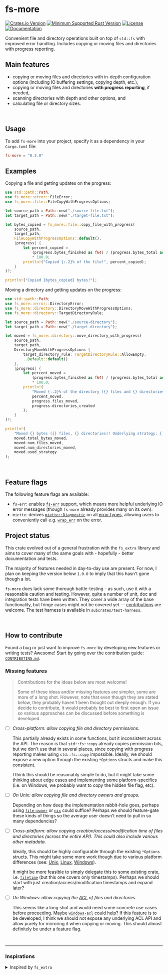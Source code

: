 fs-more
=======
[![Crates.io Version](https://img.shields.io/crates/v/fs-more?style=flat-square)](https://crates.io/crates/fs-more)
[![Minimum Supported Rust Version](https://img.shields.io/badge/MSRV-1.63.0-brightgreen?style=flat-square)](https://github.com/simongoricar/fs-more/blob/master/Cargo.toml)
[![License](https://img.shields.io/badge/license-MIT-blue?style=flat-square)](https://github.com/simongoricar/fs-more/blob/master/LICENSE)
[![Documentation](https://img.shields.io/badge/docs-on%20docs.rs-green?style=flat-square)](https://docs.rs/fs-more)



Convenient file and directory operations built on top of `std::fs` with improved error handling.
Includes copying or moving files and directories with progress reporting.

## Main features
- copying or moving files and directories with in-depth configuration options (including IO buffering settings, copying depth, etc.),
- copying or moving files and directories **with progress reporting**, if needed,
- scanning directories with depth and other options, and
- calculating file or directory sizes.



<br>


## Usage
To add `fs-more` into your project, specify it as a dependency in your `Cargo.toml` file:
```toml
fs-more = "0.3.0"
```


## Examples
Copying a file and getting updates on the progress:

```rust
use std::path::Path;
use fs_more::error::FileError;
use fs_more::file::FileCopyWithProgressOptions;

let source_path = Path::new("./source-file.txt");
let target_path = Path::new("./target-file.txt");

let bytes_copied = fs_more::file::copy_file_with_progress(
    source_path,
    target_path,
    FileCopyWithProgressOptions::default(),
    |progress| {
        let percent_copied =
            (progress.bytes_finished as f64) / (progress.bytes_total as f64)
            * 100.0;
        println!("Copied {:.2}% of the file!", percent_copied);
    }
)?;

println!("Copied {bytes_copied} bytes!");
```

Moving a directory and getting updates on the progress:
```rust
use std::path::Path;
use fs_more::error::DirectoryError;
use fs_more::directory::DirectoryMoveWithProgressOptions;
use fs_more::directory::TargetDirectoryRule;

let source_path = Path::new("./source-directory");
let target_path = Path::new("./target-directory");

let moved = fs_more::directory::move_directory_with_progress(
    source_path,
    target_path,
    DirectoryMoveWithProgressOptions {
        target_directory_rule: TargetDirectoryRule::AllowEmpty,
        ..Default::default()
    },
    |progress| {
        let percent_moved =
            (progress.bytes_finished as f64) / (progress.bytes_total as f64)
            * 100.0;
        println!(
            "Moved {:.2}% of the directory ({} files and {} directories so far).",
            percent_moved,
            progress.files_moved,
            progress.directories_created
        );
    }
)?;

println!(
    "Moved {} bytes ({} files, {} directories)! Underlying strategy: {:?}.",
    moved.total_bytes_moved,
    moved.num_files_moved,
    moved.num_directories_moved,
    moved.used_strategy
);
```

<br>

## Feature flags
The following feature flags are available:
- `fs-err`: enables [`fs-err`](https://docs.rs/fs-err) support, which means more helpful underlying IO error messages
  (though `fs-more` already provides many on its own).
- `miette`: derives [`miette::Diagnostic`](https://docs.rs/miette/latest/miette/derive.Diagnostic.html) on all 
  [error types](https://docs.rs/fs-more/latest/fs_more/error/index.html), 
  allowing users to conveniently call e.g. [`wrap_err`](https://docs.rs/miette/latest/miette/trait.Context.html#tymethod.wrap_err) on the error.


## Project status
This crate evolved out of a general frustration with the `fs_extra` library 
and aims to cover many of the same goals with - hopefully - better documentation and tests.

The majority of features needed in day-to-day use are present.
For now, I plan on keeping the version below `1.0.0` to imply that 
this hasn't gone though a lot.

`fs-more` does lack some thorough battle-testing - as such, use it with a reasonable caution and testing.
However, quite a number of unit, doc and integration tests have been written. 
They cover a wide array of the base functionality, but fringe cases might not be covered yet — 
[contributions](https://github.com/simongoricar/fs-more/blob/master/CONTRIBUTING.md) are welcome. The test harness is available in `subcrates/test-harness`.



<br>

## How to contribute
Found a bug or just want to improve `fs-more` by developing new features or writing tests? Awesome!
Start by going over the contribution guide: [`CONTRIBUTING.md`](https://github.com/simongoricar/fs-more/blob/master/CONTRIBUTING.md).


### Missing features
> Contributions for the ideas below are most welcome!
>
> Some of these ideas and/or missing features are simpler, some are more of a long shot.
> However, note that even though they are stated below, they probably haven't been thought out deeply enough.
> If you decide to contribute, it would probably be best to first open an issue so various approaches 
> can be discussed before something is developed.

- [ ] *Cross-platform: allow copying file and directory permissions.*

  This partially already exists in some functions, but it inconsistent across the API. 
  The reason is that `std::fs::copy` already copies permission bits, but we don't use that in several places,
  since copying with progress reporting makes using `std::fs::copy` impossible. 
  Ideally, we should expose a new option through the existing `*Options` structs and make this consistent.

  I think this should be reasonably simple to do, but it might take some thinking about edge cases 
  and implementing some platform-specifics (i.e. on Windows, we probably want to copy the hidden file flag, etc).

- [ ] *On Unix: allow copying file and directory owners and groups.*
  
  Depending on how deep the implementation rabbit-hole goes,
  perhaps using [`file-owner`](https://docs.rs/file-owner/latest/file_owner/) or [`nix`](https://docs.rs/nix/latest/nix/)
  could suffice? Perhaps we should feature-gate these kinds of things so the average user doesn't need to pull in so many dependencies?

- [ ] *Cross-platform: allow copying creation/access/modification time of files and directories (across the entire API). 
  This could also include various other metadata.*
  
  Ideally, this should be highly configurable through the existing `*Options` structs.
  This might take some more work though due to various platform differences 
  (see: [Unix](https://doc.rust-lang.org/std/os/unix/fs/trait.MetadataExt.html), 
  [Linux](https://doc.rust-lang.org/std/os/linux/fs/trait.MetadataExt.html), 
  [Windows](https://doc.rust-lang.org/std/os/windows/fs/trait.MetadataExt.html)).

  It might be more feasible to simply delegate this to some existing crate, 
  i.e. [`filetime`](https://lib.rs/crates/filetime) (but this one covers only timestamps).
  Perhaps we should start with just creation/access/modification timestamps and expand later?

- [ ] *On Windows: allow copying the [ACL](https://learn.microsoft.com/en-us/windows/win32/secauthz/access-control-lists)
  of files and directories.*

  This seems like a long shot and would need some concrete use cases before proceeding. Maybe [`windows-acl`](https://github.com/trailofbits/windows-acl)
  could help? If this feature is to be developed, I think we should not expose any underlying ACL API and allow purely for mirroring it when copying or moving. This should almost definitely be under a feature flag.



<br>

---

### Inspirations

<details>
<summary>Inspired by <code>fs_extra</code></summary>

`fs-more` is very much not a fork, but its API surface has been partially 
inspired by parts of the [`fs_extra`](https://github.com/webdesus/fs_extra) library - thank you!

</details>

